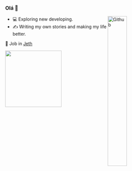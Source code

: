 ### Olá 👋

<img width="35%" align="right" alt="Github" src="http://pa1.narvii.com/6502/0b33f08f63ed744107edc462c3a340c8cdae5a40_00.gif" />

- 💻 Exploring new developing. 
- ✍️ Writing my own stories and making my life better.

📌 Job in [Jeth](https://github.com/Jeth-Discord)

<a href="https://github.com/Nikii-Discord">
  <img height="180em" src="https://github-readme-stats.vercel.app/api?username=Nikii-Discord&theme=midnight&show_icons=true" />
</a>
